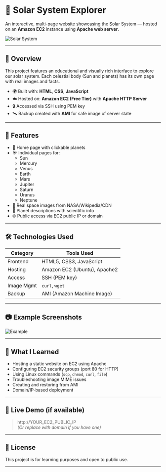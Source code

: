 # 🌌 Solar System Explorer

An interactive, multi-page website showcasing the Solar System — hosted on an **Amazon EC2** instance using **Apache web server**.

![Solar System](https://upload.wikimedia.org/wikipedia/commons/4/4c/Solar_sys8.jpg)

---

## 🚀 Overview

This project features an educational and visually rich interface to explore our solar system. Each celestial body (Sun and planets) has its own page with real images and facts.

- 🌍 Built with: **HTML**, **CSS**, **JavaScript**
- ☁️ Hosted on: **Amazon EC2 (Free Tier)** with **Apache HTTP Server**
- 🔒 Accessed via SSH using PEM key
- 🛰️ Backup created with **AMI** for safe image of server state

---

## 🌠 Features

- 💫 Home page with clickable planets
- ☀️ Individual pages for:
  - Sun
  - Mercury
  - Venus
  - Earth
  - Mars
  - Jupiter
  - Saturn
  - Uranus
  - Neptune
- 📸 Real space images from NASA/Wikipedia/CDN
- 🧾 Planet descriptions with scientific info
- 🌐 Public access via EC2 public IP or domain

---

## 🛠️ Technologies Used

| Category    | Tools Used                    |
|------------|-------------------------------|
| Frontend   | HTML5, CSS3, JavaScript       |
| Hosting    | Amazon EC2 (Ubuntu), Apache2  |
| Access     | SSH (PEM key)                 |
| Image Mgmt | `curl`, `wget`                |
| Backup     | AMI (Amazon Machine Image)    |

---

## 📷 Example Screenshots

![Example](https://upload.wikimedia.org/wikipedia/commons/thumb/c/c3/Solar_sys8.jpg/1024px-Solar_sys8.jpg)

---

## 🧠 What I Learned

- Hosting a static website on EC2 using Apache
- Configuring EC2 security groups (port 80 for HTTP)
- Using Linux commands (`scp`, `chmod`, `curl`, `file`)
- Troubleshooting image MIME issues
- Creating and restoring from AMI
- Domain/IP-based deployment

---

## 🔗 Live Demo (if available)

> http://YOUR_EC2_PUBLIC_IP  
> *(Or replace with domain if you have one)*

---

## 🧾 License

This project is for learning purposes and open to public use.

---

